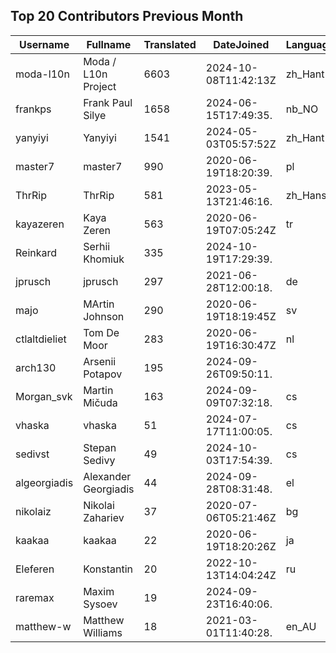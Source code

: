 ## Top 20 Contributors Previous Month ##
|Username|Fullname|Translated|DateJoined|Language|
|--------|--------|----------|----------|-------|
|moda-l10n|Moda / L10n Project|6603|2024-10-08T11:42:13Z|zh_Hant|
|frankps|Frank Paul Silye|1658|2024-06-15T17:49:35.|nb_NO|
|yanyiyi|Yanyiyi|1541|2024-05-03T05:57:52Z|zh_Hant|
|master7|master7|990|2020-06-19T18:20:39.|pl|
|ThrRip|ThrRip|581|2023-05-13T21:46:16.|zh_Hans|
|kayazeren|Kaya Zeren|563|2020-06-19T07:05:24Z|tr|
|Reinkard|Serhii Khomiuk|335|2024-10-19T17:29:39.||
|jprusch|jprusch|297|2021-06-28T12:00:18.|de|
|majo|MArtin Johnson|290|2020-06-19T18:19:45Z|sv|
|ctlaltdieliet|Tom De Moor|283|2020-06-19T16:30:47Z|nl|
|arch130|Arsenii Potapov|195|2024-09-26T09:50:11.||
|Morgan_svk|Martin Mičuda|163|2024-09-09T07:32:18.|cs|
|vhaska|vhaska|51|2024-07-17T11:00:05.|cs|
|sedivst|Stepan Sedivy|49|2024-10-03T17:54:39.|cs|
|algeorgiadis|Alexander Georgiadis|44|2024-09-28T08:31:48.|el|
|nikolaiz|Nikolai Zahariev|37|2020-07-06T05:21:46Z|bg|
|kaakaa|kaakaa|22|2020-06-19T18:20:26Z|ja|
|Eleferen|Konstantin|20|2022-10-13T14:04:24Z|ru|
|raremax|Maxim Sysoev|19|2024-09-23T16:40:06.||
|matthew-w|Matthew Williams|18|2021-03-01T11:40:28.|en_AU|
